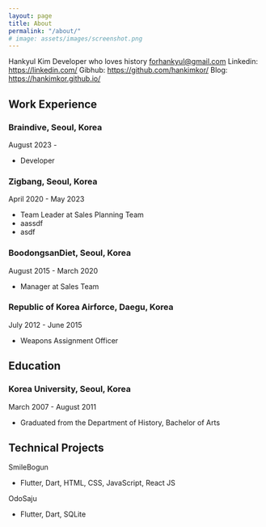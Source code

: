 ```yaml
---
layout: page
title: About
permalink: "/about/"
# image: assets/images/screenshot.png
---
```


Hankyul Kim
Developer who loves history
forhankyul@gmail.com
Linkedin: https://linkedin.com/
Gibhub: https://github.com/hankimkor/
Blog: https://hankimkor.github.io/

## Work Experience

### Braindive, Seoul, Korea

August 2023 -

- Developer

### Zigbang, Seoul, Korea

April 2020 - May 2023

- Team Leader at Sales Planning Team
- aassdf
- asdf

### BoodongsanDiet, Seoul, Korea

August 2015 - March 2020

- Manager at Sales Team

### Republic of Korea Airforce, Daegu, Korea

July 2012 - June 2015

- Weapons Assignment Officer

## Education

### Korea University, Seoul, Korea

March 2007 - August 2011

- Graduated from the Department of History, Bachelor of Arts

## Technical Projects

SmileBogun

- Flutter, Dart, HTML, CSS, JavaScript, React JS

OdoSaju

- Flutter, Dart, SQLite
